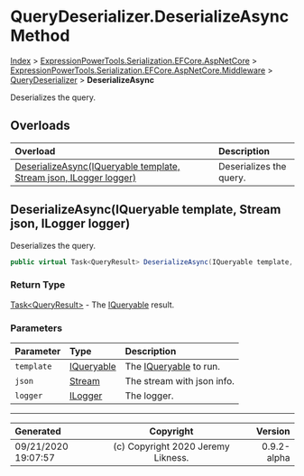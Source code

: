 ﻿# QueryDeserializer.DeserializeAsync Method

[Index](../index.md) > [ExpressionPowerTools.Serialization.EFCore.AspNetCore](ExpressionPowerTools.Serialization.EFCore.AspNetCore.a.md) > [ExpressionPowerTools.Serialization.EFCore.AspNetCore.Middleware](ExpressionPowerTools.Serialization.EFCore.AspNetCore.Middleware.n.md) > [QueryDeserializer](ExpressionPowerTools.Serialization.EFCore.AspNetCore.Middleware.QueryDeserializer.cs.md) > **DeserializeAsync**

Deserializes the query.

## Overloads

| Overload | Description |
| :-- | :-- |
| [DeserializeAsync(IQueryable template, Stream json, ILogger logger)](#deserializeasynciqueryable-template-stream-json-ilogger-logger) | Deserializes the query. |
## DeserializeAsync(IQueryable template, Stream json, ILogger logger)

Deserializes the query.

```csharp
public virtual Task<QueryResult> DeserializeAsync(IQueryable template, Stream json, ILogger logger)
```

### Return Type

 [Task&lt;QueryResult>](https://docs.microsoft.com/dotnet/api/system.threading.tasks.task-1)  - The [IQueryable](https://docs.microsoft.com/dotnet/api/system.linq.iqueryable) result.

### Parameters

| Parameter | Type | Description |
| :-- | :-- | :-- |
| `template` | [IQueryable](https://docs.microsoft.com/dotnet/api/system.linq.iqueryable) | The [IQueryable](https://docs.microsoft.com/dotnet/api/system.linq.iqueryable) to run. |
| `json` | [Stream](https://docs.microsoft.com/dotnet/api/system.io.stream) | The stream with json info. |
| `logger` | [ILogger](https://docs.microsoft.com/dotnet/api/microsoft.extensions.logging.ilogger) | The logger. |



---

| Generated | Copyright | Version |
| :-- | :-: | --: |
| 09/21/2020 19:07:57 | (c) Copyright 2020 Jeremy Likness. | 0.9.2-alpha |
